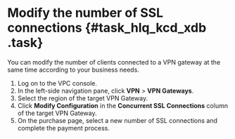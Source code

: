 # Modify the number of SSL connections {#task_hlq_kcd_xdb .task}

You can modify the number of clients connected to a VPN gateway at the same time according to your business needs.

1.  Log on to the VPC console. 
2.  In the left-side navigation pane, click **VPN** \> **VPN Gateways**. 
3.  Select the region of the target VPN Gateway. 
4.  Click **Modify Configuration** in the **Concurrent SSL Connections** column of the target VPN Gateway. 
5.  On the purchase page, select a new number of SSL connections and complete the payment process. 


